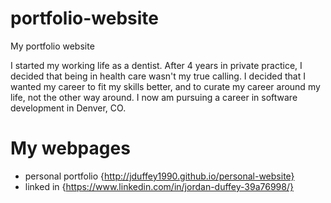 # portfolio-website
My portfolio website

I started my working life as a dentist. After 4 years in private practice, I decided that being in health care wasn't my true calling. I decided that I wanted my career to fit my skills better, and to curate my career around my life, not the other way around. I now am pursuing a career in software development in Denver, CO.

# My webpages
* personal portfolio {http://jduffey1990.github.io/personal-website}
* linked in {https://www.linkedin.com/in/jordan-duffey-39a76998/}
